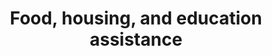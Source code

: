 ---
banner:
  content: 'You can set this component to ''display: true'' to show a banner at the
    top of the page.'
  display: false
  heading: This is a place to place urgent information
layout: category
name: food-housing-education-assistance
owner: CDC
questions:
- do-i-need-to-cancel-if-there-are-confirmed-covid19-cases
title: Food, housing, and education assistance
---